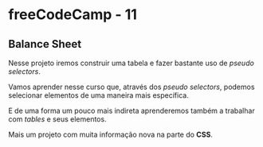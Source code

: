 # freeCodeCamp - 11

## Balance Sheet

Nesse projeto iremos construir uma tabela e fazer bastante uso de *pseudo selectors*.

Vamos aprender nesse curso que, através dos *pseudo selectors*, podemos selecionar elementos de uma maneira mais específica.

E de uma forma um pouco mais indireta aprenderemos também a trabalhar com *tables* e seus elementos.

Mais um projeto com muita informação nova na parte do **CSS**.
